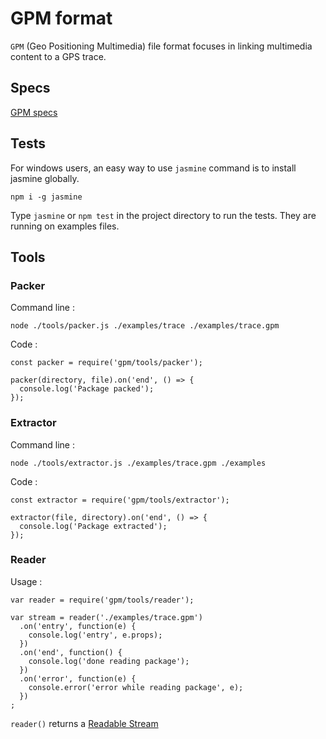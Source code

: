 # GPM format

`GPM` (Geo Positioning Multimedia) file format focuses in linking multimedia content to a GPS trace.

## Specs

[GPM specs](./package.md)

## Tests

For windows users, an easy way to use `jasmine` command is to install jasmine globally.

    npm i -g jasmine

Type `jasmine` or `npm test` in the project directory to run the tests. They are running on examples files.

## Tools

### Packer

Command line :

    node ./tools/packer.js ./examples/trace ./examples/trace.gpm

Code :

    const packer = require('gpm/tools/packer');

    packer(directory, file).on('end', () => {
      console.log('Package packed');
    });


### Extractor

Command line :

    node ./tools/extractor.js ./examples/trace.gpm ./examples

Code :

    const extractor = require('gpm/tools/extractor');

    extractor(file, directory).on('end', () => {
      console.log('Package extracted');
    });

### Reader

Usage :

    var reader = require('gpm/tools/reader');

    var stream = reader('./examples/trace.gpm')
      .on('entry', function(e) {
        console.log('entry', e.props);
      })
      .on('end', function() {
        console.log('done reading package');
      })
      .on('error', function(e) {
        console.error('error while reading package', e);
      })
    ;

`reader()` returns a [Readable Stream](https://nodejs.org/api/stream.html#stream_class_stream_readable)
